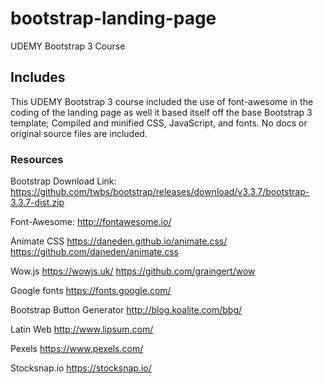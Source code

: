 # bootstrap-landing-page
UDEMY Bootstrap 3 Course

## Includes
This UDEMY Bootstrap 3 course included the use of font-awesome in the coding of the landing page as well it based itself off the base Bootstrap 3 template; Compiled and minified CSS, JavaScript, and fonts. No docs or original source files are included.

### Resources
Bootstrap Download Link:
https://github.com/twbs/bootstrap/releases/download/v3.3.7/bootstrap-3.3.7-dist.zip

Font-Awesome:
http://fontawesome.io/

Animate CSS
https://daneden.github.io/animate.css/
https://github.com/daneden/animate.css

Wow.js
https://wowjs.uk/
https://github.com/graingert/wow

Google fonts
https://fonts.google.com/

Bootstrap Button Generator
http://blog.koalite.com/bbg/

Latin Web
http://www.lipsum.com/

Pexels
https://www.pexels.com/

Stocksnap.io
https://stocksnap.io/
